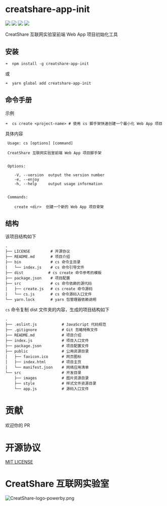 # creatshare-app-init

[![](https://img.shields.io/npm/v/@cycle/core.svg)](https://www.npmjs.com/package/creatshare-app-init) [![](https://img.shields.io/badge/eslint-standard-green.svg)](https://eslint.org/) ![](https://img.shields.io/badge/contributors-2-blue.svg) [![](https://img.shields.io/github/license/mashape/apistatus.svg)](https://github.com/creatshare-demos/creatshare-app-init/blob/master/LICENSE)

CreatShare 互联网实验室前端 Web App 项目初始化工具

## 安装

```
➜  npm install -g creatshare-app-init
```

或

```
➜  yarn global add creatshare-app-init
```

## 命令手册

示例

```
➜  cs create <project-name> # 使用 cs 脚手架快速创建一个最小化 Web App 项目
```

具体内容

```
 Usage: cs [options] [command]

 CreatShare 互联网实验室前端 Web App 项目脚手架


 Options:

    -V, --version  output the version number
    -e, --enjoy
    -h, --help     output usage information


 Commands:

    create <dir>  创建一个新的 Web App 项目骨架
```

## 结构

该项目结构如下

```
.
├── LICENSE         # 开源协议
├── README.md       # 项目介绍
├── bin             # cs 命令主目录
│   └── index.js    # cs 命令引导文件
├── dist           # cs create 命令参考的模板
├── package.json    # 项目配置
├── src             # cs 命令依赖的源代码
│   ├── create.js   # cs create 命令源码
│   └── cs.js       # cs 命令源码入口文件
└── yarn.lock       # yarn 包管理器依赖说明
```

```cs``` 命令复制 dist 文件夹的内容，生成的项目结构如下

```
.
├── .eslint.js           # JavaScript 代码规范
├── .gitignore           # Git 忽略特殊文件
├── README.md            # 项目介绍
├── index.js             # 项目入口文件
├── package.json         # 项目配置文件
├── public               # 公用资源目录
│   ├── favicon.ico      # 网页图标
│   ├── index.html       # 项目主页
│   └── manifest.json    # 网络应用清单
└── src                  # 开发目录
    ├── images           # 图片资源目录
    ├── style            # 样式文件资源目录
    └── app.js           # 源码入口文件
```

# 贡献

欢迎你的 PR

# 开源协议

[MIT LICENSE](./LICENSE)

# CreatShare 互联网实验室

![CreatShare-logo-powerby.png](./CreatShare-logo-powerby.png)